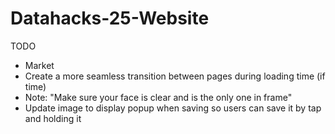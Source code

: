 # Datahacks-25-Website
TODO
- Market
- Create a more seamless transition between pages during loading time (if time)
- Note: "Make sure your face is clear and is the only one in frame"
- Update image to display popup when saving so users can save it by tap and holding it
